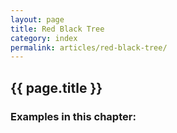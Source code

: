 ```yaml
---
layout: page
title: Red Black Tree
category: index
permalink: articles/red-black-tree/
---
```

    
## {{ page.title }}

### Examples in this chapter:
